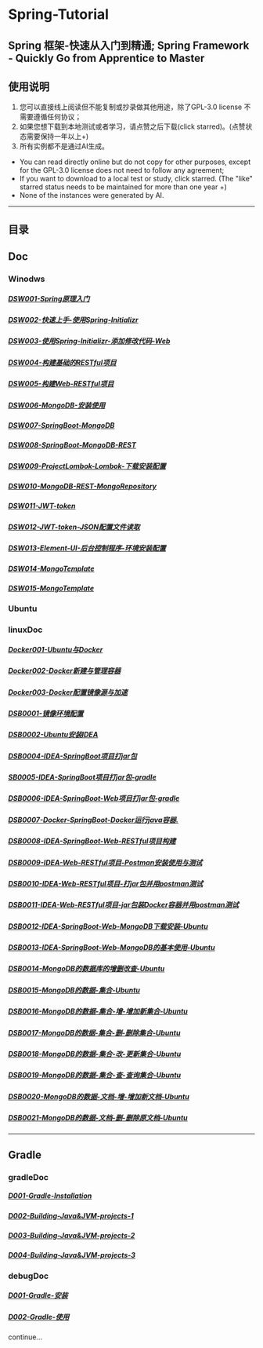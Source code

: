 # Spring-Tutorial

## Spring 框架-快速从入门到精通; Spring Framework - Quickly Go from Apprentice to Master

## 使用说明

1. 您可以直接线上阅读但不能复制或抄录做其他用途，除了GPL-3.0 license 不需要遵循任何协议；
2. 如果您想下载到本地测试或者学习，请点赞之后下载(click starred)。(点赞状态需要保持一年以上+)
3. 所有实例都不是通过AI生成。

* You can read directly online but do not copy for other purposes, except for the GPL-3.0 license does not need to follow any agreement;
* If you want to download to a local test or study, click starred. (The "like" starred status needs to be maintained for more than one year +)
* None of the instances were generated by AI.

---

## 目录

## Doc

### Winodws

##### [DSW001-Spring原理入门](handsonDoc/DSW001-Spring原理入门.md)
##### [DSW002-快速上手-使用Spring-Initializr](handsonDoc/DSW002-快速上手-使用Spring-Initializr.md)
##### [DSW003-使用Spring-Initializr-添加修改代码-Web](handsonDoc/DSW003-使用Spring-Initializr-添加修改代码-Web.md)
##### [DSW004-构建基础的RESTful项目](handsonDoc/DSW004-构建基础的RESTful项目.md)
##### [DSW005-构建Web-RESTful项目](handsonDoc/DSW005-构建Web-RESTful项目.md)
<!-- ##### [AAA](handsonDoc/) -->
##### [DSW006-MongoDB-安装使用](handsonDoc/DSW006-MongoDB-安装使用.md)
##### [DSW007-SpringBoot-MongoDB](handsonDoc/DSW007-SpringBoot-MongoDB.md)
##### [DSW008-SpringBoot-MongoDB-REST](handsonDoc/DSW008-SpringBoot-MongoDB-REST.md)
##### [DSW009-ProjectLombok-Lombok-下载安装配置](handsonDoc/DSW009-ProjectLombok-Lombok-下载安装配置.md)
##### [DSW010-MongoDB-REST-MongoRepository](handsonDoc/DSW010-MongoDB-REST-MongoRepository.md)
##### [DSW011-JWT-token](handsonDoc/DSW011-JWT-token.md)
##### [DSW012-JWT-token-JSON配置文件读取](handsonDoc/DSW012-JWT-token-JSON配置文件读取.md)
##### [DSW013-Element-UI-后台控制程序-环境安装配置](handsonDoc/DSW013-Element-UI-后台控制程序-环境安装配置.md)
##### [DSW014-MongoTemplate](handsonDoc/DSW020-MongoTemplate.md)
##### [DSW015-MongoTemplate](handsonDoc/DSW021-MongoDB-REST-Mongotemplate-CDUR.md)



### Ubuntu
### linuxDoc
##### [Docker001-Ubuntu与Docker](linuxDoc/Docker001-Ubuntu与Docker.md)
##### [Docker002-Docker新建与管理容器](linuxDoc/Docker002-Docker新建与管理容器.md)
##### [Docker003-Docker配置镜像源与加速](linuxDoc/Docker003-Docker配置镜像源与加速.md)
##### [DSB0001-镜像环境配置](linuxDoc/DSB0001-镜像环境配置.md)
##### [DSB0002-Ubuntu安装IDEA](linuxDoc/DSB0002-Ubuntu安装IDEA.md)
##### [DSB0004-IDEA-SpringBoot项目打jar包](linuxDoc/DSB0004-IDEA-SpringBoot项目打jar包.md)
##### [SB0005-IDEA-SpringBoot项目打jar包-gradle](linuxDoc/DSB0005-IDEA-SpringBoot项目打jar包-gradle.md)
##### [DSB0006-IDEA-SpringBoot-Web项目打jar包-gradle](linuxDoc/DSB0006-IDEA-SpringBoot-Web项目打jar包-gradle.md)
##### [DSB0007-Docker-SpringBoot-Docker运行java容器.](linuxDoc/DSB0007-Docker-SpringBoot-Docker运行java容器.md)
##### [DSB0008-IDEA-SpringBoot-Web-RESTful项目构建](linuxDoc/DSB0008-IDEA-SpringBoot-Web-RESTful项目构建.md)
##### [DSB0009-IDEA-Web-RESTful项目-Postman安装使用与测试](linuxDoc/DSB0009-IDEA-Web-RESTful项目-Postman安装使用与测试.md)
##### [DSB0010-IDEA-Web-RESTful项目-打jar包并用postman测试](linuxDoc/DSB0010-IDEA-Web-RESTful项目-打jar包并用postman测试.md)
##### [DSB0011-IDEA-Web-RESTful项目-jar包装Docker容器并用postman测试](linuxDoc/DSB0011-IDEA-Web-RESTful项目-jar包装Docker容器并用postman测试.md)
<!-- ##### [](linuxDoc/) -->
##### [DSB0012-IDEA-SpringBoot-Web-MongoDB下载安装-Ubuntu](linuxDoc/DSB0012-IDEA-SpringBoot-Web-MongoDB下载安装-Ubuntu.md)
##### [DSB0013-IDEA-SpringBoot-Web-MongoDB的基本使用-Ubuntu](linuxDoc/DSB0013-IDEA-SpringBoot-Web-MongoDB的基本使用-Ubuntu.md)
##### [DSB0014-MongoDB的数据库的增删改查-Ubuntu](linuxDoc/DSB0014-MongoDB的数据库的增删改查-Ubuntu.md)
##### [DSB0015-MongoDB的数据-集合-Ubuntu](linuxDoc/DSB0015-MongoDB的数据-集合-Ubuntu.md)
##### [DSB0016-MongoDB的数据-集合-增-增加新集合-Ubuntu](linuxDoc/DSB0016-MongoDB的数据-集合-增-增加新集合-Ubuntu.md)
##### [DSB0017-MongoDB的数据-集合-删-删除集合-Ubuntu](linuxDoc/DSB0017-MongoDB的数据-集合-删-删除集合-Ubuntu.md)
##### [DSB0018-MongoDB的数据-集合-改-更新集合-Ubuntu](linuxDoc/DSB0018-MongoDB的数据-集合-改-更新集合-Ubuntu.md)
##### [DSB0019-MongoDB的数据-集合-查-查询集合-Ubuntu](linuxDoc/DSB0019-MongoDB的数据-集合-查-查询集合-Ubuntu.md)
##### [DSB0020-MongoDB的数据-文档-增-增加新文档-Ubuntu](linuxDoc/DSB0020-MongoDB的数据-文档-增-增加新文档-Ubuntu.md)
##### [DSB0021-MongoDB的数据-文档-删-删除原文档-Ubuntu](linuxDoc/DSB0021-MongoDB的数据-文档-删-删除原文档-Ubuntu.md)
<!-- ##### [](linuxDoc/) -->
<!-- ##### [](linuxDoc/)
##### [](linuxDoc/) -->


---

## Gradle

### gradleDoc
##### [D001-Gradle-Installation](gradleDoc/D001-Gradle-Installation.md)
##### [D002-Building-Java&JVM-projects-1](gradleDoc/D002-Building-Java&JVM-projects-1.md)
##### [D003-Building-Java&JVM-projects-2](gradleDoc/D003-Building-Java&JVM-projects-2.md)
##### [D004-Building-Java&JVM-projects-3](gradleDoc/D004-Building-Java&JVM-projects-3.md)


### debugDoc
##### [D001-Gradle-安装](debugDoc/D001-Gradle-安装.md)
##### [D002-Gradle-使用](debugDoc/D002-Gradle-使用.md)


continue...







